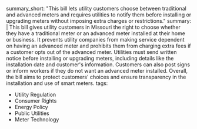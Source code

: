 summary_short: "This bill lets utility customers choose between traditional and advanced meters and requires utilities to notify them before installing or upgrading meters without imposing extra charges or restrictions."
summary: |
  This bill gives utility customers in Missouri the right to choose whether they have a traditional meter or an advanced meter installed at their home or business. It prevents utility companies from making service dependent on having an advanced meter and prohibits them from charging extra fees if a customer opts out of the advanced meter. Utilities must send written notice before installing or upgrading meters, including details like the installation date and customer's information. Customers can also post signs or inform workers if they do not want an advanced meter installed. Overall, the bill aims to protect customers' choices and ensure transparency in the installation and use of smart meters.
tags:
  - Utility Regulation
  - Consumer Rights
  - Energy Policy
  - Public Utilities
  - Meter Technology
